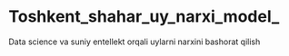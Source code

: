 # Toshkent_shahar_uy_narxi_model_
Data science va suniy entellekt orqali uylarni narxini bashorat qilish
